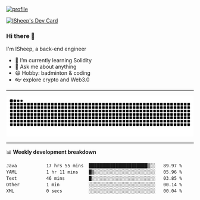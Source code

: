 [![profile](https://user-images.githubusercontent.com/54968314/208005045-e4b42f3b-833d-4242-bfcc-e764865553a2.svg)](https://www.calligrapher.ai/)

<a href="https://app.daily.dev/linziyang1106"><img src="https://api.daily.dev/devcards/v2/i4Spwx5Skx5FpTqWcwoit.png?r=kgx&type=wide" width="652" alt="ISheep's Dev Card"/></a>

### Hi there 🐏

I'm ISheep, a back-end engineer

- 🔭 I’m currently learning Solidity
- 💬 Ask me about anything
- 😄 Hobby: badminton & coding
- 👓 explore crypto and Web3.0

-------

![](https://raw.githubusercontent.com/ISheepp/ISheepp/output/github-contribution-grid-snake.svg)

-------

📊 **Weekly development breakdown**
<!--START_SECTION:waka-->

```txt
Java           17 hrs 55 mins  ██████████████████████▒░░   89.97 %
YAML           1 hr 11 mins    █▒░░░░░░░░░░░░░░░░░░░░░░░   05.96 %
Text           46 mins         █░░░░░░░░░░░░░░░░░░░░░░░░   03.85 %
Other          1 min           ░░░░░░░░░░░░░░░░░░░░░░░░░   00.14 %
XML            0 secs          ░░░░░░░░░░░░░░░░░░░░░░░░░   00.04 %
```

<!--END_SECTION:waka-->
